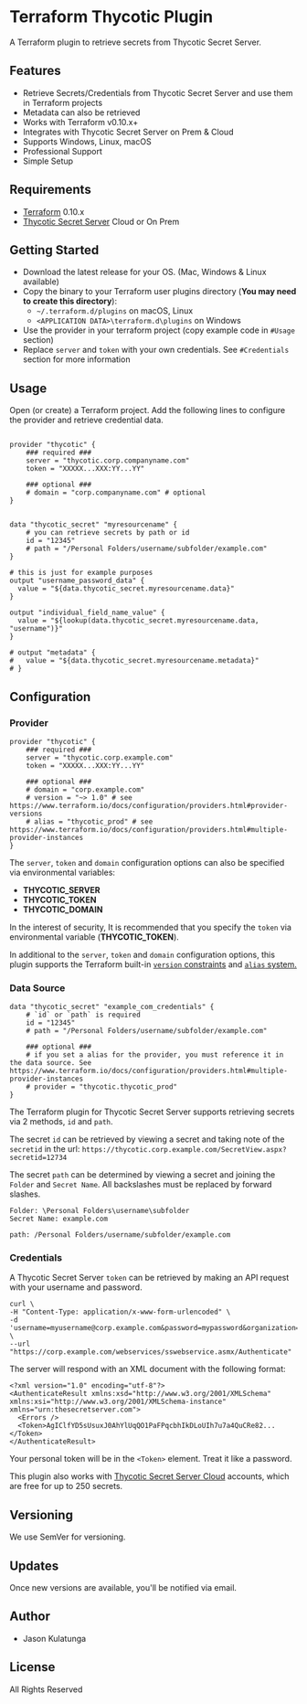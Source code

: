 # Terraform Thycotic Plugin

A Terraform plugin to retrieve secrets from Thycotic Secret Server.

## Features

- Retrieve Secrets/Credentials from Thycotic Secret Server and use them in Terraform projects
- Metadata can also be retrieved
- Works with Terraform v0.10.x+
- Integrates with Thycotic Secret Server on Prem & Cloud
- Supports Windows, Linux, macOS
- Professional Support
- Simple Setup

## Requirements

- [Terraform](https://www.terraform.io/downloads.html) 0.10.x
- [Thycotic Secret Server](https://thycotic.com/products/secret-server/) Cloud or On Prem


## Getting Started

- Download the latest release for your OS. (Mac, Windows & Linux available)
- Copy the binary to your Terraform user plugins directory (**You may need to create this directory**):
    - `~/.terraform.d/plugins` on macOS, Linux
    - `<APPLICATION DATA>\terraform.d\plugins` on Windows
- Use the provider in your terraform project (copy example code in `#Usage` section)
- Replace `server` and `token` with your own credentials. See `#Credentials` section for more information

## Usage

Open (or create) a Terraform project. Add the following lines to configure the provider and retrieve credential data.

```hcl

provider "thycotic" {
    ### required ###
    server = "thycotic.corp.companyname.com"
    token = "XXXXX...XXX:YY...YY"

    ### optional ###
    # domain = "corp.companyname.com" # optional
}


data "thycotic_secret" "myresourcename" {
    # you can retrieve secrets by path or id
    id = "12345"
    # path = "/Personal Folders/username/subfolder/example.com"
}

# this is just for example purposes
output "username_password_data" {
  value = "${data.thycotic_secret.myresourcename.data}"
}

output "individual_field_name_value" {
  value = "${lookup(data.thycotic_secret.myresourcename.data, "username")}"
}

# output "metadata" {
#   value = "${data.thycotic_secret.myresourcename.metadata}"
# }
```

## Configuration

### Provider

```hcl
provider "thycotic" {
    ### required ###
    server = "thycotic.corp.example.com"
    token = "XXXXX...XXX:YY...YY"

    ### optional ###
    # domain = "corp.example.com"
    # version = "~> 1.0" # see https://www.terraform.io/docs/configuration/providers.html#provider-versions
    # alias = "thycotic_prod" # see https://www.terraform.io/docs/configuration/providers.html#multiple-provider-instances
}
```

The `server`, `token` and `domain` configuration options can also be specified via environmental variables:

- **THYCOTIC_SERVER**
- **THYCOTIC_TOKEN**
- **THYCOTIC_DOMAIN**

In the interest of security, It is recommended that you specify the `token` via environmental variable (**THYCOTIC_TOKEN**).

In additional to the `server`, `token` and `domain` configuration options, this plugin supports the Terraform built-in
[`version` constraints](https://www.terraform.io/docs/configuration/providers.html#provider-versions) and [`alias` system.](https://www.terraform.io/docs/configuration/providers.html#multiple-provider-instances)

### Data Source

```hcl
data "thycotic_secret" "example_com_credentials" {
    # `id` or `path` is required
    id = "12345"
    # path = "/Personal Folders/username/subfolder/example.com"

    ### optional ###
    # if you set a alias for the provider, you must reference it in the data source. See https://www.terraform.io/docs/configuration/providers.html#multiple-provider-instances
    # provider = "thycotic.thycotic_prod"
}
```

The Terraform plugin for Thycotic Secret Server supports retrieving secrets via 2 methods, `id` and `path`.

The secret `id` can be retrieved by viewing a secret and taking note of the `secretid` in the url:
`https://thycotic.corp.example.com/SecretView.aspx?secretid=12734`

The secret `path` can be determined by viewing a secret and joining the `Folder` and `Secret Name`.
All backslashes must be replaced by forward slashes.

```
Folder: \Personal Folders\username\subfolder
Secret Name: example.com

path: /Personal Folders/username/subfolder/example.com
```

### Credentials

A Thycotic Secret Server `token` can be retrieved by making an API request with your username and password.

```
curl \
-H "Content-Type: application/x-www-form-urlencoded" \
-d 'username=myusername@corp.example.com&password=mypassword&organization=&domain=' \
--url "https://corp.example.com/webservices/sswebservice.asmx/Authenticate"
```

The server will respond with an XML document with the following format:

```
<?xml version="1.0" encoding="utf-8"?>
<AuthenticateResult xmlns:xsd="http://www.w3.org/2001/XMLSchema" xmlns:xsi="http://www.w3.org/2001/XMLSchema-instance" xmlns="urn:thesecretserver.com">
  <Errors />
  <Token>AgIClfYD5sUsuxJ0AhYlUqQO1PaFPqcbhIkDLoUIh7u7a4QuCRe82...</Token>
</AuthenticateResult>
```

Your personal token will be in the `<Token>` element. Treat it like a password.

This plugin also works with [Thycotic Secret Server Cloud](https://thycotic.com/products/secret-server/secret-server-online/) accounts, which are free for up to 250 secrets.

## Versioning
We use SemVer for versioning.

## Updates
Once new versions are available, you'll be notified via email.

## Author
- Jason Kulatunga

## License
All Rights Reserved

